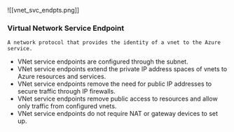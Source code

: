 ![[vnet_svc_endpts.png]]


### Virtual Network Service Endpoint
	A network protocol that provides the identity of a vnet to the Azure service.

- VNet service endpoints are configured through the subnet.
- VNet service endpoints extend the private IP address spaces of vnets to Azure resources and services.
- VNet service endpoints remove the need for public IP addresses to secure traffic through IP firewalls.
- VNet service endpoints remove public access to resources and allow only traffic from configured vnets.
- VNet service endpoints do not require NAT or gateway devices to set up.